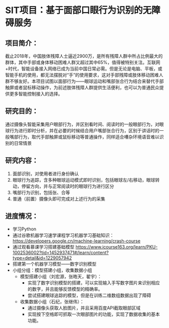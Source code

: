 # SIT项目：基于面部口眼行为识别的无障碍服务 

## 项目简介：

​		截止2018年，中国肢体残障人士逼近2900万，是所有残障人群中所占比例最大的群体，其中手部或身体移动困难人群又超过其中65%，值得被特别关注。
​		互联网+时代，智能设备接入网络已成为当前中国日常必需。但是无论是电脑、平板，或智能手机的使用，都无法摆脱对“手”的使用要求，这对手部残障或肢体移动困难人群不够友好。
​		本项目试图以面部行为——眼球运动和嘴部张合行为结合来替代手部触屏或者鼠标移动操作，为前述肢体残障人群提供生活便利，也可以为普通民众提供更多智能控制接入的选择。



## 研究目的：

​		通过摄像头智能采集用户眼部行为，并区别看时间、阅读时的一般眼部行为，对眼球行为进行即时分析，并在必要的时候结合用户嘴部张合行为，区别于讲话时的一般嘴部行为，取代手部触屏或鼠标移动等普通操作，同样适合嘈杂环境语音难以识别的日常情景



## 研究内容：

1. 面部识别，对使用者进行身份确认
2. 眼球行为追踪，含多种眼球运动模式即时识别，包括眼球左/右移动，眼球转动，停留方向，并与正常阅读时的眼球行为进行区分
3. 嘴部行为识别，包括张、合等
4. 普通（前置）摄像头即可完成对上述行为的采集



## 进度情况：

- 学习Python
- 通过谷歌机器学习速学课程学习机器学习基础知识：
  https://developers.google.cn/machine-learning/crash-course
- 通过观看慕课学习搭建基础模型
  https://www.icourse163.org/learn/PKU-1002536002?tid=1452937471#/learn/content?type=detail&id=1229057942
- 搭建第一个机器学习模型——数字识别模型
- 小组分组：模型搭建小组，收集数据小组
  - 模型搭建小组（刘宏源，张皓天，翟宇）：
    - 实现了数字识别模型的搭建，可以实现输入手写数字图片来识别相应的数字，并且能够反馈模型的精确率。
    - 尝试搭建眼球追踪的模型，但是在训练二维数组数据出现了障碍
  - 收集数据小组（石纪，张继伟）：
    - 通过摄像头获取人脸图片，并且采用百度API截取眼部区域
    - 实现按下空格即可抓取一次眼部图片的功能，实现了数据收集的基本功能。



